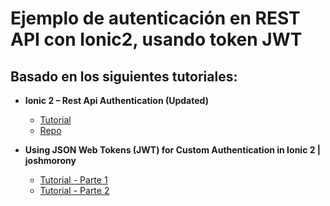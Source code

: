 # Ejemplo de autenticación en REST API con Ionic2, usando token JWT

## Basado en los siguientes tutoriales:

* **Ionic 2 – Rest Api Authentication (Updated)**
    * [Tutorial](http://www.joshmorony.com/build-a-todo-app-from-scratch-with-ionic-2-video-tutorial/)
    * [Repo](https://github.com/rajayogan/ionic2-authentication)

* **Using JSON Web Tokens (JWT) for Custom Authentication in Ionic 2 | joshmorony**
    * [Tutorial - Parte 1](http://www.joshmorony.com/using-json-web-tokens-jwt-for-custom-authentication-in-ionic-2-part-1/)
    * [Tutorial - Parte 2](http://www.joshmorony.com/using-json-web-tokens-jwt-for-custom-authentication-in-ionic-2-part-2/)